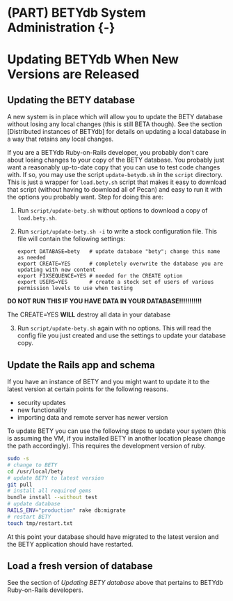 # (PART) BETYdb System Administration {-}

# Updating BETYdb When New Versions are Released

## Updating the BETY database

A new system is in place which will allow you to update the BETY database without losing any local changes (this is still BETA though). See the section [Distributed instances of BETYdb] for details on updating a local database in a way that retains any local changes.

If you are a BETYdb Ruby-on-Rails developer, you probably don't care about losing changes to your copy of the BETY database.  You probably just want a reasonably up-to-date copy that you can use to test code changes with.  If so, you may use the script `update-betydb.sh` in the `script` directory.  This is just a wrapper for `load.bety.sh` script that makes it easy to download that script (without having to download all of Pecan) and easy to run it with the options you probably want.  Step for doing this are:

1. Run `script/update-bety.sh` without options to download a copy of `load.bety.sh`.
2. Run `script/update-bety.sh -i` to write a stock configuration file.  This file will contain the following settings:

    ```
    export DATABASE=bety   # update database "bety"; change this name as needed
    export CREATE=YES      # completely overwrite the database you are updating with new content
    export FIXSEQUENCE=YES # needed for the CREATE option
    export USERS=YES       # create a stock set of users of various permission levels to use when testing
    ```

**DO NOT RUN THIS IF YOU HAVE DATA IN YOUR DATABASE!!!!!!!!!!!**

The CREATE=YES **WILL** destroy all data in your database

3. Run `script/update-bety.sh` again with no options.  This will read the config file you just created and use the settings to update your database copy.


## Update the Rails app and schema

If you have an instance of BETY and you might want to update it to the latest version at certain points for the following reasons.

- security updates
- new functionality
- importing data and remote server has newer version

To update BETY you can use the following steps to update your system (this is assuming the VM, if you installed BETY in another location please change the path accordingly). This requires the development version of ruby.

```bash
sudo -s
# change to BETY
cd /usr/local/bety
# update BETY to latest version
git pull
# install all required gems
bundle install --without test
# update database
RAILS_ENV="production" rake db:migrate 
# restart BETY
touch tmp/restart.txt
```

At this point your database should have migrated to the latest version and the BETY application should have restarted.

## Load a fresh version of database

See the section of _Updating BETY database_ above that pertains to BETYdb Ruby-on-Rails developers. 